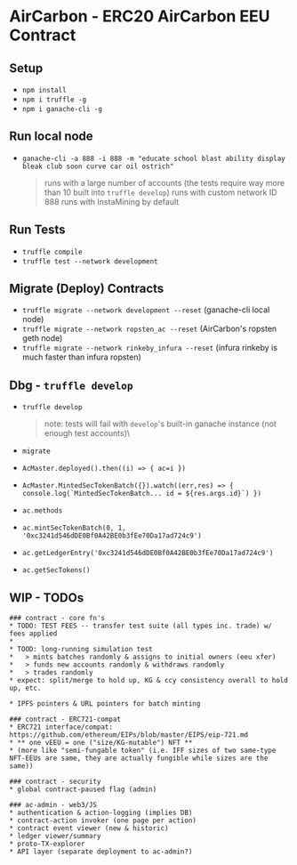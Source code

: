 # AirCarbon - ERC20 AirCarbon EEU Contract

## Setup

- `npm install`
- `npm i truffle -g`
- `npm i ganache-cli -g`

## Run local node

- `ganache-cli -a 888 -i 888 -m "educate school blast ability display bleak club soon curve car oil ostrich"`
  > runs with a large number of accounts (the tests require way more than 10 built into `truffle develop`)
  > runs with custom network ID 888
  > runs with InstaMining by default

## Run Tests

- `truffle compile`
- `truffle test --network development`

## Migrate (Deploy) Contracts

- `truffle migrate --network development --reset` (ganache-cli local node)
- `truffle migrate --network ropsten_ac --reset` (AirCarbon's ropsten geth node)
- `truffle migrate --network rinkeby_infura --reset` (infura rinkeby is much faster than infura ropsten)

## Dbg - `truffle develop`

- `truffle develop`

  > note: tests will fail with `develop`'s built-in ganache instance (not enough test accounts)\

- `migrate`
- `AcMaster.deployed().then((i) => { ac=i })`
- `` AcMaster.MintedSecTokenBatch({}).watch((err,res) => { console.log(`MintedSecTokenBatch... id = ${res.args.id}`) }) ``
- `ac.methods`
- `ac.mintSecTokenBatch(0, 1, '0xc3241d546dDE0Bf0A42BE0b3fEe70Da17ad724c9')`
- `ac.getLedgerEntry('0xc3241d546dDE0Bf0A42BE0b3fEe70Da17ad724c9')`
- `ac.getSecTokens()`

## WIP - TODOs

    ### contract - core fn's
    * TODO: TEST FEES -- transfer test suite (all types inc. trade) w/ fees applied
    *
    * TOOD: long-running simulation test
    *   > mints batches randomly & assigns to initial owners (eeu xfer)
    *   > funds new accounts randomly & withdraws randomly
    *   > trades randomly
    * expect: split/merge to hold up, KG & ccy consistency overall to hold up, etc.

    * IPFS pointers & URL pointers for batch minting

    ### contract - ERC721-compat
    * ERC721 interface/compat: https://github.com/ethereum/EIPs/blob/master/EIPS/eip-721.md
    * ** one vEEU = one ("size/KG-mutable") NFT **
    * (more like "semi-fungable token" (i.e. IFF sizes of two same-type NFT-EEUs are same, they are actually fungible while sizes are the same))

    ### contract - security
    * global contract-paused flag (admin)

    ### ac-admin - web3/JS
    * authentication & action-logging (implies DB)
    * contract-action invoker (one page per action)
    * contract event viewer (new & historic)
    * ledger viewer/summary
    * proto-TX-explorer
    * API layer (separate deployment to ac-admin?)
